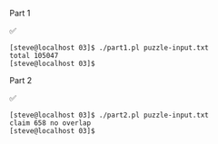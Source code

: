 Part 1

:white_check_mark:

    [steve@localhost 03]$ ./part1.pl puzzle-input.txt
    total 105047
    [steve@localhost 03]$

Part 2

:white_check_mark:

    [steve@localhost 03]$ ./part2.pl puzzle-input.txt
    claim 658 no overlap
    [steve@localhost 03]$
